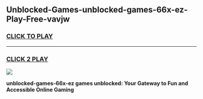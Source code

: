 
## Unblocked-Games-unblocked-games-66x-ez-Play-Free-vavjw
<h3>
<a href="https://premium76.site?title=unblocked-games-66x-ez&ref=18A1">CLICK TO PLAY</a></h3>
<hr>

<h3>
<a href="https://premium76.site?title=unblocked-games-66x-ez&ref=18A1">CLICK 2 PLAY</a>
  
</h3>

<a href="https://premium76.site?title=unblocked-games-66x-ez&ref=18A1"><img src="https://clearcache.store/games.png"></a>


**unblocked-games-66x-ez games unblocked: Your Gateway to Fun and Accessible Online Gaming**
